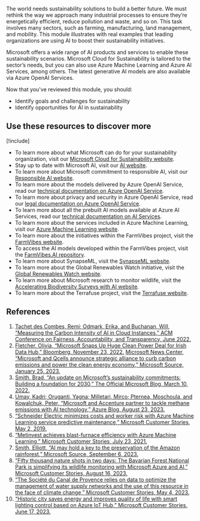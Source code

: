 The world needs sustainability solutions to build a better future. We must rethink the way we approach many industrial processes to ensure they’re energetically efficient, reduce pollution and waste, and so on. This task involves many sectors, such as farming, manufacturing, land management, and mobility. This module illustrates with real examples that leading organizations are using AI to boost their sustainability initiatives.

Microsoft offers a wide range of AI products and services to enable these sustainability scenarios. Microsoft Cloud for Sustainability is tailored to the sector’s needs, but you can also use Azure Machine Learning and Azure AI Services, among others. The latest generative AI models are also available via Azure OpenAI Services.

Now that you've reviewed this module, you should:

* Identify goals and challenges for sustainability
* Identify opportunities for AI in sustainability

## Use these resources to discover more

[!include[](../../../includes/open-link-in-new-tab-note.md)]

* To learn more about what Microsoft can do for your sustainability organization, visit our [Microsoft Cloud for Sustainability website](https://www.microsoft.com/sustainability/cloud).
* Stay up to date with Microsoft AI, visit our [AI website](https://www.microsoft.com/ai).
* To learn more about Microsoft commitment to responsible AI, visit our [Responsible AI website](https://www.microsoft.com/ai/responsible-ai).
* To learn more about the models delivered by Azure OpenAI Service, read our [technical documentation on Azure OpenAI Service](/azure/cognitive-services/openai/concepts/models).
* To learn more about privacy and security in Azure OpenAI Service, read our [legal documentation on Azure OpenAI Service](/legal/cognitive-services/openai/data-privacy).
* To learn more about all the prebuilt AI models available at Azure AI Services, read our [technical documentation on AI Services](/azure/cognitive-services/).
* To learn more about the services included in Azure Machine Learning, visit our [Azure Machine Learning website](https://azure.microsoft.com/products/machine-learning/).
* To learn more about the initiatives within the FarmVibes project, visit the [FarmVibes website](https://www.microsoft.com/research/project/project-farmvibes/).
* To access the AI models developed within the FarmVibes project, visit the [FarmVibes.AI repository](https://github.com/microsoft/farmvibes-ai).
* To learn more about SynapseML, visit the [SynapseML website](https://microsoft.github.io/SynapseML/).
* To learn more about the Global Renewables Watch initiative, visit the [Global Renewables Watch website](https://www.globalrenewableswatch.org/).
* To learn more about Microsoft research to monitor wildlife, visit the [Accelerating Biodiversity Surveys with AI website](https://www.microsoft.com/research/project/accelerating-biodiversity-surveys/overview/).
* To learn more about the Terrafuse project, visit the [Terrafuse website](https://www.microsoft.com/ai/ai-for-earth-Terrafuse).

## References

1. [Tachet des Combes, Remi; Odmark, Erika, and Buchanan, Will, “Measuring the Carbon Intensity of AI in Cloud Instances,” ACM Conference on Fairness, Accountability, and Transparency, June 2022.](https://www.microsoft.com/research/publication/measuring-the-carbon-intensity-of-ai-in-cloud-instances/)
2. [Fletcher, Olivia, “Microsoft Snaps Up Huge Clean Power Deal for Irish Data Hub,” Bloomberg, November 23, 2022.](https://www.bloomberg.com/news/articles/2022-11-23/microsoft-snaps-up-vast-amount-of-clean-power-for-irish-data-hub) 
[Microsoft News Center, “Microsoft and Qcells announce strategic alliance to curb carbon emissions and power the clean energy economy,” Microsoft Source, January 25, 2023.](https://news.microsoft.com/2023/01/25/microsoft-and-qcells-announce-strategic-alliance-to-curb-carbon-emissions-and-power-the-clean-energy-economy/)
3. [Smith, Brad, “An update on Microsoft’s sustainability commitments: Building a foundation for 2030,” The Official Microsoft Blog, March 10, 2022.](https://blogs.microsoft.com/blog/2022/03/10/an-update-on-microsofts-sustainability-commitments-building-a-foundation-for-2030/)
4. [Umay, Kadri; Oruganti, Yagna; Milletari, Mirco; Pternea, Moschoula, and Kowalchuk, Peter, “Microsoft and Accenture partner to tackle methane emissions with AI technology,” Azure Blog, August 23, 2023.](https://azure.microsoft.com/blog/microsoft-and-accenture-partner-to-tackle-methane-emissions-with-ai-technology/)
5. [“Schneider Electric minimizes costs and worker risk with Azure Machine Learning service predictive maintenance,” Microsoft Customer Stories, May 2, 2019.](https://customers.microsoft.com/story/schneider-electric-power-utilities-azure)
6. [“Metinvest achieves blast-furnace efficiency with Azure Machine Learning,” Microsoft Customer Stories, July 23, 2021.](https://customers.microsoft.com/story/1396326722847133699-metinvest-holding-discrete-manufacturing-azure-en-ukraine)
7. [Smith, Elliott, “AI may hold a key to the preservation of the Amazon rainforest,” Microsoft Source, September 6, 2023.](https://news.microsoft.com/source/latam/features/ai/amazon-ai-rainforest-deforestation)
8. [“Fifty thousand nature shots in two days: The Bavarian Forest National Park is simplifying its wildlife monitoring with Microsoft Azure and AI,” Microsoft Customer Stories, August 16, 2023.](https://customers.microsoft.com/story/1667539539271247797-nationalparkbayerischerwald-azure-en)
9. [“The Société du Canal de Provence relies on data to optimize the management of water supply networks and the use of this resource in the face of climate change,” Microsoft Customer Stories, May 4, 2023.](https://customers.microsoft.com/story/1631008476611121138-canaldeprovence-government-power-bi-en-france)
10. [“Historic city saves energy and improves quality of life with smart lighting control based on Azure IoT Hub,” Microsoft Customer Stories, June 17, 2023.](https://customers.microsoft.com/story/1516463233329842532-cityofvalencia-schreder-azureiot)
